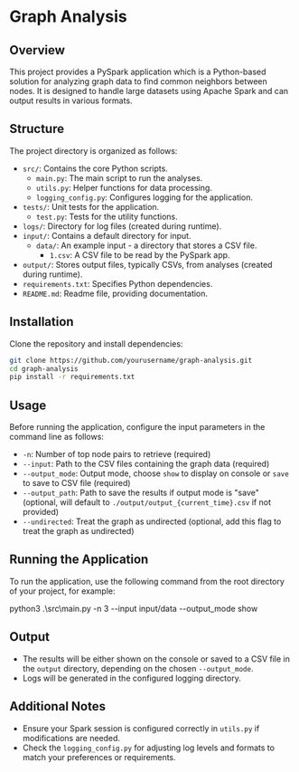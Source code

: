# Graph Analysis

## Overview
This project provides a PySpark application which is a Python-based solution for analyzing graph data to find common neighbors between nodes.
It is designed to handle large datasets using Apache Spark and can output results in various formats.

## Structure
The project directory is organized as follows:
- `src/`: Contains the core Python scripts.
  - `main.py`: The main script to run the analyses.
  - `utils.py`: Helper functions for data processing.
  - `logging_config.py`: Configures logging for the application.
- `tests/`: Unit tests for the application.
  - `test.py`: Tests for the utility functions.
- `logs/`: Directory for log files (created during runtime).
- `input/`: Contains a default directory for input.
  - `data/`: An example input - a directory that stores a CSV file.
    - `1.csv`: A CSV file to be read by the PySpark app.
- `output/`: Stores output files, typically CSVs, from analyses (created during runtime).
- `requirements.txt`: Specifies Python dependencies.
- `README.md`: Readme file, providing documentation.

## Installation

Clone the repository and install dependencies:

```bash
git clone https://github.com/yourusername/graph-analysis.git
cd graph-analysis
pip install -r requirements.txt
```

## Usage

Before running the application, configure the input parameters in the command line as follows:

- `-n`: Number of top node pairs to retrieve (required)
- `--input`: Path to the CSV files containing the graph data (required)
- `--output_mode`: Output mode, choose `show` to display on console or `save` to save to CSV file (required)
- `--output_path`: Path to save the results if output mode is "save" (optional, will default to `./output/output_{current_time}.csv` if not provided)
- `--undirected`: Treat the graph as undirected (optional, add this flag to treat the graph as undirected)

## Running the Application

To run the application, use the following command from the root directory of your project, for example:

python3 .\src\main.py -n 3 --input input/data --output_mode show

## Output

- The results will be either shown on the console or saved to a CSV file in the `output` directory, depending on the chosen `--output_mode`.
- Logs will be generated in the configured logging directory.

## Additional Notes

- Ensure your Spark session is configured correctly in `utils.py` if modifications are needed.
- Check the `logging_config.py` for adjusting log levels and formats to match your preferences or requirements.



